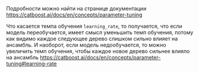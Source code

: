 Подробности можно найти на странице документации https://catboost.ai/docs/en/concepts/parameter-tuning

Что касается темпа обучения `learning_rate`, то получается, что если модель переобучается, имеет смысл уменьшить темп обучения, потому как видимо каждое следующее дерево слишком сильно влияет на ансамбль. И наоборот, если модель недообучается, то можно увеличить темп обучения, чтобы каждое новое дерево сильнее влияло на ансамбль  https://catboost.ai/docs/en/concepts/parameter-tuning#learning-rate